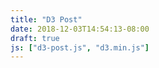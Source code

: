 ```yaml
---
title: "D3 Post"
date: 2018-12-03T14:54:13-08:00
draft: true
js: ["d3-post.js", "d3.min.js"]
---
```


